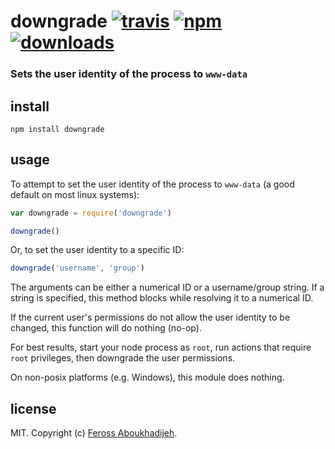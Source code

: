 # downgrade [![travis][travis-image]][travis-url] [![npm][npm-image]][npm-url] [![downloads][downloads-image]][downloads-url]

[travis-image]: https://img.shields.io/travis/feross/downgrade/master.svg
[travis-url]: https://travis-ci.org/feross/downgrade
[npm-image]: https://img.shields.io/npm/v/downgrade.svg
[npm-url]: https://npmjs.org/package/downgrade
[downloads-image]: https://img.shields.io/npm/dm/downgrade.svg
[downloads-url]: https://npmjs.org/package/downgrade

### Sets the user identity of the process to `www-data`

## install

```
npm install downgrade
```

## usage

To attempt to set the user identity of the process to `www-data` (a good default on most
linux systems):

```js
var downgrade = require('downgrade')

downgrade()
```

Or, to set the user identity to a specific ID:

```js
downgrade('username', 'group')
```

The arguments can be either a numerical ID or a username/group string. If a string is
specified, this method blocks while resolving it to a numerical ID.

If the current user's permissions do not allow the user identity to be changed, this
function will do nothing (no-op).

For best results, start your node process as `root`, run actions that require `root`
privileges, then downgrade the user permissions.

On non-posix platforms (e.g. Windows), this module does nothing.

## license

MIT. Copyright (c) [Feross Aboukhadijeh](http://feross.org).
